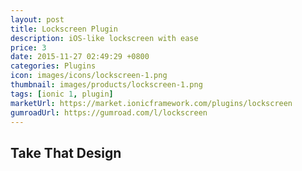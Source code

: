 ```yaml
---
layout: post
title: Lockscreen Plugin
description: iOS-like lockscreen with ease
price: 3
date: 2015-11-27 02:49:29 +0800
categories: Plugins
icon: images/icons/lockscreen-1.png
thumbnail: images/products/lockscreen-1.png
tags: [ionic 1, plugin]
marketUrl: https://market.ionicframework.com/plugins/lockscreen
gumroadUrl: https://gumroad.com/l/lockscreen
---
```


## Take That Design
